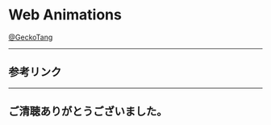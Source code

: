 # Web Animations

[@GeckoTang](http://twitter.com/GeckoTang)

---

## 参考リンク

---

## ご清聴ありがとうございました。
